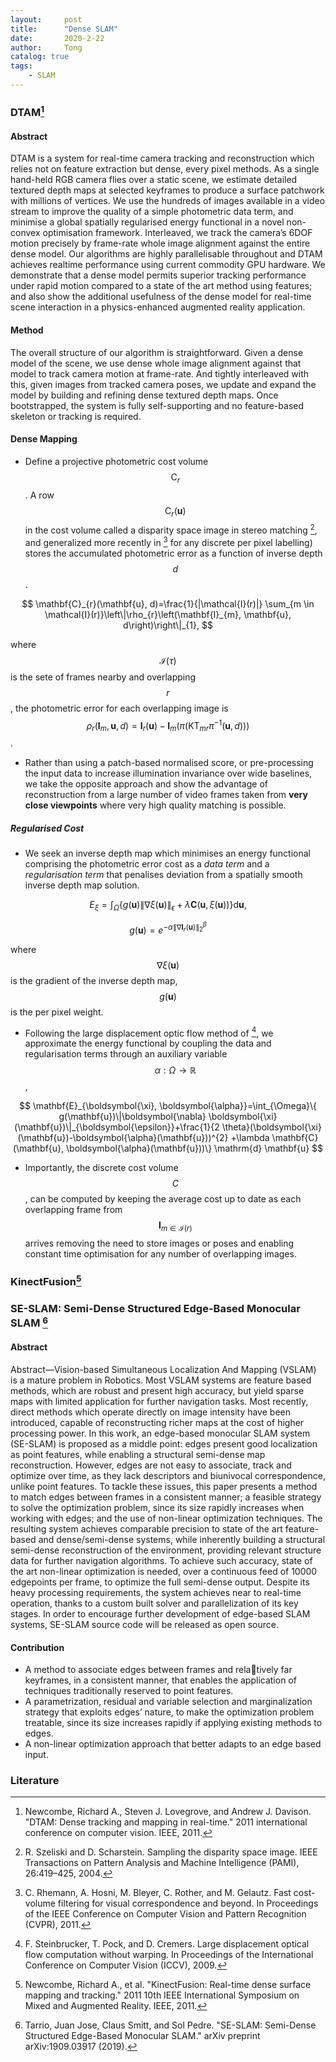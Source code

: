 ```yaml
---
layout:     post
title:      "Dense SLAM"
date:       2020-2-22
author:     Tong
catalog: true
tags:
    - SLAM
---
```


### DTAM[^Newcombe2011a]

#### Abstract

DTAM is a system for real-time camera tracking and reconstruction which relies not on feature extraction but dense, every pixel methods. As a single hand-held RGB camera flies over a static scene, we estimate detailed textured depth maps at selected keyframes to produce a surface patchwork with millions of vertices. We use the hundreds of images available in a video stream to improve the quality of a simple photometric data term, and minimise a global spatially regularised energy functional in a novel non-convex optimisation framework. Interleaved, we track the camera’s
6DOF motion precisely by frame-rate whole image alignment against the entire dense model. Our algorithms are highly parallelisable throughout and DTAM achieves realtime
performance using current commodity GPU hardware. We demonstrate that a dense model permits superior tracking performance under rapid motion compared to a state of
the art method using features; and also show the additional usefulness of the dense model for real-time scene interaction in a physics-enhanced augmented reality application.

#### Method

The overall structure of our algorithm is straightforward. Given a dense model of the scene, we use dense whole image alignment against that model to track camera motion at frame-rate. And tightly interleaved with this, given images from tracked camera poses, we update and expand the model by building and refining dense textured depth maps. Once bootstrapped, the system is fully self-supporting and no feature-based skeleton or tracking is required.

#### Dense Mapping

- Define a projective photometric cost volume $$\mathrm{C}_{r}$$. A row $$\mathrm{C}_{r}(\mathbf{u})$$ in the cost volume called a disparity space image in stereo matching [^Szeliski2004], and generalized more recently in [^Rhemann2011] for any discrete per pixel labelling) stores the accumulated photometric error as a function of inverse depth $$d$$.

$$
\mathbf{C}_{r}(\mathbf{u}, d)=\frac{1}{|\mathcal{I}(r)|} \sum_{m \in \mathcal{I}(r)}\left\|\rho_{r}\left(\mathbf{I}_{m}, \mathbf{u}, d\right)\right\|_{1},
$$

where $$\mathcal{I}(\tau)$$ is the sete of frames nearby and overlapping $$r$$, the photometric error for each overlapping image is
$$
\rho_{r}\left(\mathbf{I}_{m}, \mathbf{u}, d\right)=\mathbf{I}_{r}(\mathbf{u})-\mathbf{I}_{m}\left(\pi\left(\mathrm{KT}_{m r} \pi^{-1}(\mathbf{u}, d)\right)\right)
$$.

- Rather than using a patch-based normalised score, or pre-processing the input data to increase illumination invariance over wide baselines, we take the opposite approach and show the advantage of reconstruction from a large number of video frames taken from __very close viewpoints__ where very high quality matching is possible.

##### Regularised Cost

-  We seek an inverse depth map which minimises an energy functional comprising the photometric error cost as a _data term_ and a _regularisation term_ that penalises deviation from a spatially smooth inverse depth map solution.

$$
E_{\xi}=\int_{\Omega}\left\{g(\mathbf{u})\|\nabla \xi(\mathbf{u})\|_{\epsilon}+\lambda \mathbf{C}(\mathbf{u}, \xi(\mathbf{u}))\right\} \mathrm{d} \mathbf{u},
$$

$$
g(\mathbf{u})=e^{-\alpha\left\|\nabla \mathbf{I}_{r}(\mathbf{u})\right\|_{2}^{\beta}}
$$

where $$\nabla \xi(\mathbf{u})$$ is the gradient of the inverse depth map, $$g(\mathbf{u})$$ is the per pixel weight.

- Following the large displacement optic flow method of [^Steinbrucker2009], we approximate the energy functional by coupling the data and regularisation terms through an auxiliary variable $$\alpha: \Omega \rightarrow \mathbb{R}$$,

$$
\mathbf{E}_{\boldsymbol{\xi}, \boldsymbol{\alpha}}=\int_{\Omega}\{ g(\mathbf{u})\|\boldsymbol{\nabla} \boldsymbol{\xi}(\mathbf{u})\|_{\boldsymbol{\epsilon}}+\frac{1}{2 \theta}(\boldsymbol{\xi}(\mathbf{u})-\boldsymbol{\alpha}(\mathbf{u}))^{2} +\lambda \mathbf{C}(\mathbf{u}, \boldsymbol{\alpha}(\mathbf{u}))\} \mathrm{d} \mathbf{u}
$$

- Importantly, the discrete cost volume $$C$$, can be computed by keeping the average cost up to date as each overlapping frame from $$\mathbf{I}_{m \in \mathcal{I}(r)}$$ arrives removing the need to store images or poses and enabling constant time optimisation for any number of overlapping images.

### KinectFusion[^Newcombe2011b]

### SE-SLAM: Semi-Dense Structured Edge-Based Monocular SLAM [^Tarrio2019]

#### Abstract

Abstract—Vision-based Simultaneous Localization And Mapping (VSLAM) is a mature problem in Robotics. Most VSLAM systems are feature based methods, which are robust and present high accuracy, but yield sparse maps with limited application for further navigation tasks. Most recently, direct methods which operate directly on image intensity have been introduced, capable of reconstructing richer maps at the cost of higher processing power. In this work, an edge-based monocular SLAM system (SE-SLAM) is proposed as a middle point: edges present good localization as point features, while enabling a structural semi-dense map reconstruction. However, edges are not easy to associate, track and optimize over time, as they lack descriptors and biunivocal correspondence, unlike point features. To tackle these issues, this paper presents a method to match edges between frames in a consistent manner; a feasible strategy to solve the optimization problem, since its size rapidly increases when working with edges; and the use of non-linear optimization techniques. The resulting system achieves comparable  precision to state of the art feature-based and dense/semi-dense systems, while inherently building a structural semi-dense reconstruction of the environment, providing relevant structure data for further navigation algorithms. To achieve such accuracy, state of the art non-linear optimization is needed, over a continuous feed of 10000 edgepoints per frame, to optimize the full semi-dense output. Despite its heavy processing requirements, the system achieves near to real-time operation, thanks to a custom built solver and parallelization of its key stages. In order to encourage further development of edge-based SLAM systems, SE-SLAM source code will be released as open source.

#### Contribution

- A method to associate edges between frames and relatively far keyframes, in a consistent manner, that enables the application of techniques traditionally reserved to point features.
- A parametrization, residual and variable selection and marginalization strategy that exploits edges’ nature, to make the optimization problem treatable, since its size increases rapidly if applying existing methods to edges.
- A non-linear optimization approach that better adapts to an edge based input.


### Literature

[^Szeliski2004]: R. Szeliski and D. Scharstein. Sampling the disparity space image. IEEE Transactions on Pattern Analysis and Machine Intelligence (PAMI), 26:419–425, 2004.

[^Rhemann2011]: C. Rhemann, A. Hosni, M. Bleyer, C. Rother, and M. Gelautz. Fast cost-volume filtering for visual correspondence and beyond. In Proceedings of the IEEE Conference on Computer Vision and Pattern Recognition (CVPR), 2011.

[^Steinbrucker2009]: F. Steinbrucker, T. Pock, and D. Cremers. Large displacement optical flow computation without warping. In Proceedings of the International Conference on Computer Vision (ICCV), 2009.

[^Newcombe2011a]: Newcombe, Richard A., Steven J. Lovegrove, and Andrew J. Davison. "DTAM: Dense tracking and mapping in real-time." 2011 international conference on computer vision. IEEE, 2011.

[^Newcombe2011b]: Newcombe, Richard A., et al. "KinectFusion: Real-time dense surface mapping and tracking." 2011 10th IEEE International Symposium on Mixed and Augmented Reality. IEEE, 2011.

[^Tarrio2019]: Tarrio, Juan Jose, Claus Smitt, and Sol Pedre. "SE-SLAM: Semi-Dense Structured Edge-Based Monocular SLAM." arXiv preprint arXiv:1909.03917 (2019).
